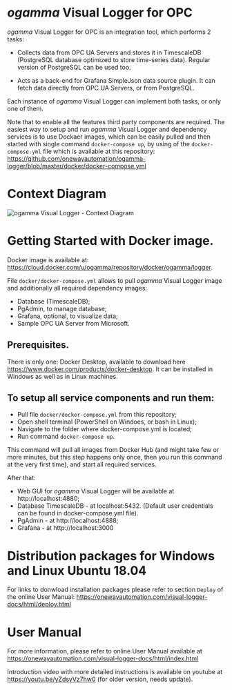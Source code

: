 # *ogamma* Visual Logger for OPC

*ogamma* Visual Logger for OPC is an integration tool, which performs 2 tasks:

* Collects data from OPC UA Servers and stores it in TimescaleDB (PostgreSQL database optimized to store time-series data). Regular version of PostgreSQL can be used too.

* Acts as a back-end for Grafana SimpleJson data source plugin. It can fetch data directly from OPC UA Servers, or from PostgreSQL. 

Each instance of *ogamma* Visual Logger can implement both tasks, or only one of them.

Note that to enable all the features third party components are required.  The easiest way to setup and run *ogamma* Visual Logger and dependency services is to use Dockaer images, which can be easily pulled and then started with single command ``docker-compose up``, by using of the ``docker-compose.yml`` file which is available at this repository: https://github.com/onewayautomation/ogamma-logger/blob/master/docker/docker-compose.yml

# Context Diagram
![*ogamma* Visual Logger - Context Diagram](https://raw.githubusercontent.com/onewayautomation/ogamma-logger/master/ContextDiagram.png)

# Getting Started with Docker image.

Docker image is available at: https://cloud.docker.com/u/ogamma/repository/docker/ogamma/logger.

File ``docker/docker-compose.yml`` allows to pull *ogamma* Visual Logger image and additionally all required dependency images:
* Database (TimescaleDB);
* PgAdmin, to manage database;
* Grafana, optional, to visualize data;
* Sample OPC UA Server from Microsoft.

## Prerequisites.

There is only one: Docker Desktop, available to download here https://www.docker.com/products/docker-desktop. It can be installed in Windows as well as in Linux machines.

## To setup all service components and run them:

* Pull file ``docker/docker-compose.yml`` from this repository;
* Open shell terminal (PowerShell on Windoes, or bash in Linux);
* Navigate to the folder where docker-compose.yml is located;
* Run command ``docker-compose up``.

This command will pull all images from Docker Hub (and might take few or more minutes, but this step happens only once, then you run this command at the very first time), and start all required services.

After that:
* Web GUI for *ogamma* Visual Logger will be available at http://localhost:4880;
* Database TimescaleDB - at localhost:5432. (Default user credentials can be found in docker-compose.yml file).
* PgAdmin - at http://localhost:4888;
* Grafana - at http://localhost:3000

# Distribution packages for Windows and Linux Ubuntu 18.04

For links to donwload installation packages please refer to section ``Deploy`` of the online User Manual: https://onewayautomation.com/visual-logger-docs/html/deploy.html

# User Manual

For more information, please refer to online User Manual available at https://onewayautomation.com/visual-logger-docs/html/index.html


Introduction video with more detailed instructions is available on youtube at https://youtu.be/yZdsyVz7hw0 (for older version, needs update).